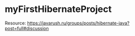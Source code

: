 # myFirstHibernateProject

Resource:
https://javarush.ru/groups/posts/hibernate-java?post=full#discussion
